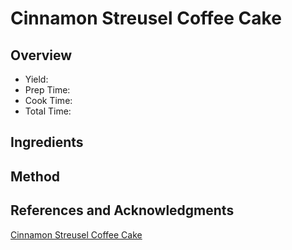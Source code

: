 # Cinnamon Streusel Coffee Cake

## Overview

- Yield:
- Prep Time:
- Cook Time:
- Total Time:

## Ingredients


## Method



## References and Acknowledgments

[Cinnamon Streusel Coffee Cake](https://www.sixvegansisters.com/2018/09/04/cinnamon-streusel-coffee-cake/)
